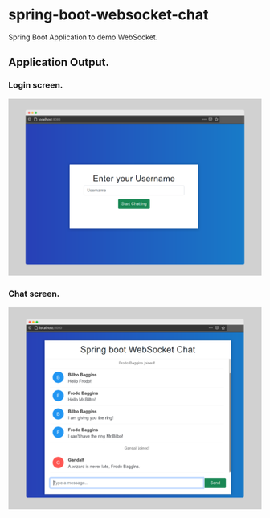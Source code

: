 # spring-boot-websocket-chat
Spring Boot Application to demo WebSocket.


## Application Output.

### Login screen.
![Output screen](images/login-screen.png)

### Chat screen.
![Output screen](images/chat-screen.png)
